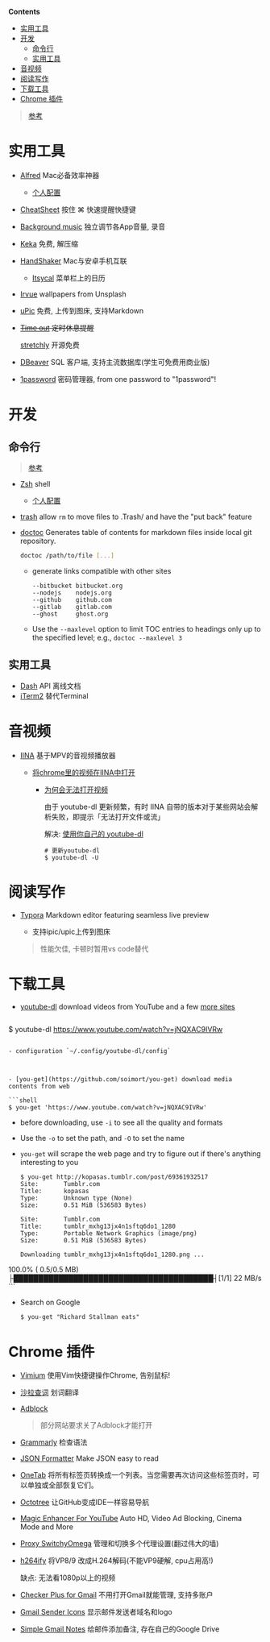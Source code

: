 <!-- START doctoc generated TOC please keep comment here to allow auto update -->
<!-- DON'T EDIT THIS SECTION, INSTEAD RE-RUN doctoc TO UPDATE -->
**Contents**

- [实用工具](#%E5%AE%9E%E7%94%A8%E5%B7%A5%E5%85%B7)
- [开发](#%E5%BC%80%E5%8F%91)
  - [命令行](#%E5%91%BD%E4%BB%A4%E8%A1%8C)
  - [实用工具](#%E5%AE%9E%E7%94%A8%E5%B7%A5%E5%85%B7-1)
- [音视频](#%E9%9F%B3%E8%A7%86%E9%A2%91)
- [阅读写作](#%E9%98%85%E8%AF%BB%E5%86%99%E4%BD%9C)
- [下载工具](#%E4%B8%8B%E8%BD%BD%E5%B7%A5%E5%85%B7)
- [Chrome 插件](#chrome-%E6%8F%92%E4%BB%B6)

<!-- END doctoc generated TOC please keep comment here to allow auto update -->

> [参考](https://github.com/jaywcjlove/awesome-mac/blob/master/README-zh.md)

# 实用工具

- [Alfred](https://www.alfredapp.com/) Mac必备效率神器
  
  - [个人配置](https://github.com/HelperInCa/notes/blob/master/modules/hotkey.md#alfred)
  
- [CheatSheet](https://www.mediaatelier.com/CheatSheet/) 按住 ⌘ 快速提醒快捷键

- [Background music](https://github.com/kyleneideck/BackgroundMusic) 独立调节各App音量, 录音

- [Keka](https://www.keka.io/) 免费, 解压缩

- [HandShaker](http://www.smartisan.com/apps/handshaker) Mac与安卓手机互联
  
  - [Itsycal](https://www.mowglii.com/itsycal/) 菜单栏上的日历	
  
- [Irvue](https://irvue.tumblr.com/) wallpapers from Unsplash

- [uPic](https://github.com/gee1k/uPic) 免费, 上传到图床, 支持Markdown

- ~~[Time out](https://www.dejal.com/timeout/) 定时休息提醒~~

  [stretchly](https://github.com/hovancik/stretchly) 开源免费

- [DBeaver](https://dbeaver.io/) SQL 客户端, 支持主流数据库(学生可免费用商业版)

- [1password](https://1password.com/zh-cn/) 密码管理器, from one password to "1password"!

# 开发

## 命令行

> [参考](https://github.com/herrbischoff/awesome-macos-command-line#readme)

- [Zsh](https://www.zsh.org/) shell

  - [个人配置](https://github.com/HelperInCa/notes/blob/master/DevDocs.md#zsh)

- [trash](https://github.com/ali-rantakari/trash) allow `rm` to move files to .Trash/ and have the "put back" feature

- [doctoc](https://github.com/thlorenz/doctoc) Generates table of contents for markdown files inside local git repository.

  ```bash
  doctoc /path/to/file [...]
  ```

  - generate links compatible with other sites

    ```shell
    --bitbucket bitbucket.org
    --nodejs    nodejs.org
    --github    github.com
    --gitlab    gitlab.com
    --ghost     ghost.org
    ```

  - Use the `--maxlevel` option to limit TOC entries to headings only up to the specified level; e.g., `doctoc --maxlevel 3`

## 实用工具

- [Dash](https://kapeli.com/dash) API 离线文档
- [iTerm2](http://www.iterm2.com/) 替代Terminal

# 音视频

- [IINA](https://github.com/iina/iina/wiki) 基于MPV的音视频播放器

  - [将chrome里的视频在IINA中打开](https://chrome.google.com/webstore/detail/open-in-iina/pdnojahnhpgmdhjdhgphgdcecehkbhfo)

    - [为何会无法打开视频](https://github.com/iina/iina/wiki/%E4%BD%BF%E7%94%A8-IINA-%E5%92%8C-youtube-dl-%E8%A7%82%E7%9C%8B%E7%BD%91%E9%A1%B5%E8%A7%86%E9%A2%91#%E4%B8%BA%E4%BD%95%E4%BC%9A%E6%97%A0%E6%B3%95%E6%89%93%E5%BC%80%E8%A7%86%E9%A2%91) 

      由于 youtube-dl 更新频繁，有时 IINA 自带的版本对于某些网站会解析失败，即提示「无法打开文件或流」

      解决: [使用你自己的 youtube-dl](https://github.com/iina/iina/wiki/%E4%BD%BF%E7%94%A8-IINA-%E5%92%8C-youtube-dl-%E8%A7%82%E7%9C%8B%E7%BD%91%E9%A1%B5%E8%A7%86%E9%A2%91#%E4%BD%BF%E7%94%A8%E4%BD%A0%E8%87%AA%E5%B7%B1%E7%9A%84-youtube-dl)

      ```shell
      # 更新youtube-dl
      $ youtube-dl -U
      ```

# 阅读写作

- [Typora](https://www.typora.io/) Markdown editor featuring seamless live preview

  - 支持ipic/upic上传到图床
  > 性能欠佳, 卡顿时暂用vs code替代
  
  

# 下载工具

- [youtube-dl](https://github.com/ytdl-org/youtube-dl) download videos from YouTube and a few [more sites](http://ytdl-org.github.io/youtube-dl/supportedsites.html)

  ```shell
$ youtube-dl https://www.youtube.com/watch?v=jNQXAC9IVRw
  ```

  - configuration `~/.config/youtube-dl/config`

    
  
- [you-get](https://github.com/soimort/you-get) download media contents from web

  ```shell
$ you-get 'https://www.youtube.com/watch?v=jNQXAC9IVRw'
  ```

  - before downloading, use `-i` to see all the quality and formats 

  - Use the `-o` to set the path, and `-O` to set the name 
  
  - `you-get` will scrape the web page and try to figure out if there's anything interesting to you
  
    ```shell
    $ you-get http://kopasas.tumblr.com/post/69361932517
    Site:       Tumblr.com
    Title:      kopasas
    Type:       Unknown type (None)
    Size:       0.51 MiB (536583 Bytes)
    
    Site:       Tumblr.com
    Title:      tumblr_mxhg13jx4n1sftq6do1_1280
    Type:       Portable Network Graphics (image/png)
    Size:       0.51 MiB (536583 Bytes)
  
    Downloading tumblr_mxhg13jx4n1sftq6do1_1280.png ...
  100.0% (  0.5/0.5  MB) ├████████████████████████████████████████┤[1/1]   22 MB/s
    ```
  
  - Search on Google
  
    ```shell
    $ you-get "Richard Stallman eats"
    ```

 

# Chrome 插件

- [Vimium](https://chrome.google.com/webstore/detail/vimium/dbepggeogbaibhgnhhndojpepiihcmeb) 使用Vim快捷键操作Chrome, 告别鼠标!

- [沙拉查词](https://chrome.google.com/webstore/detail/%E6%B2%99%E6%8B%89%E6%9F%A5%E8%AF%8D-%E8%81%9A%E5%90%88%E8%AF%8D%E5%85%B8%E5%88%92%E8%AF%8D%E7%BF%BB%E8%AF%91/cdonnmffkdaoajfknoeeecmchibpmkmg?hl=zh-CN) 划词翻译

- [Adblock](https://www.getadblock.com/) 

  > 部分网站要求关了Adblock才能打开

- [Grammarly](https://chrome.google.com/webstore/detail/grammarly-for-chrome/kbfnbcaeplbcioakkpcpgfkobkghlhen) 检查语法

- [JSON Formatter](https://chrome.google.com/webstore/detail/json-formatter/bcjindcccaagfpapjjmafapmmgkkhgoa?hl=zh-CN) Make JSON easy to read

- [OneTab](https://chrome.google.com/webstore/detail/onetab/chphlpgkkbolifaimnlloiipkdnihall?hl=zh-CN) 将所有标签页转换成一个列表。当您需要再次访问这些标签页时，可以单独或全部恢复它们。

- [Octotree](https://chrome.google.com/webstore/detail/octotree/bkhaagjahfmjljalopjnoealnfndnagc?hl=zh-CN) 让GitHub变成IDE一样容易导航

- [Magic Enhancer For YouTube](https://autohdforyoutube.com/) Auto HD, Video Ad Blocking, Cinema Mode and More

- [Proxy SwitchyOmega](https://chrome.google.com/webstore/detail/proxy-switchyomega/padekgcemlokbadohgkifijomclgjgif?hl=zh-CN) 管理和切换多个代理设置(翻过伟大的墙)

- [h264ify](https://chrome.google.com/webstore/detail/h264ify/aleakchihdccplidncghkekgioiakgal) 将VP8/9 改成H.264解码(不能VP9硬解, cpu占用高!)

  缺点: 无法看1080p以上的视频

- [Checker Plus for Gmail](https://chrome.google.com/webstore/detail/checker-plus-for-gmail/oeopbcgkkoapgobdbedcemjljbihmemj?hl=zh-CN) 不用打开Gmail就能管理, 支持多账户

- [Gmail Sender Icons](https://chrome.google.com/webstore/detail/gmail-sender-icons/jniljaamodclkmphgkgkooplflhkadpg) 显示邮件发送者域名和logo

- [Simple Gmail Notes](https://chrome.google.com/webstore/detail/simple-gmail-notes/jfjkcbkgjohminidbpendlodpfacgmlm) 给邮件添加备注, 存在自己的Google Drive